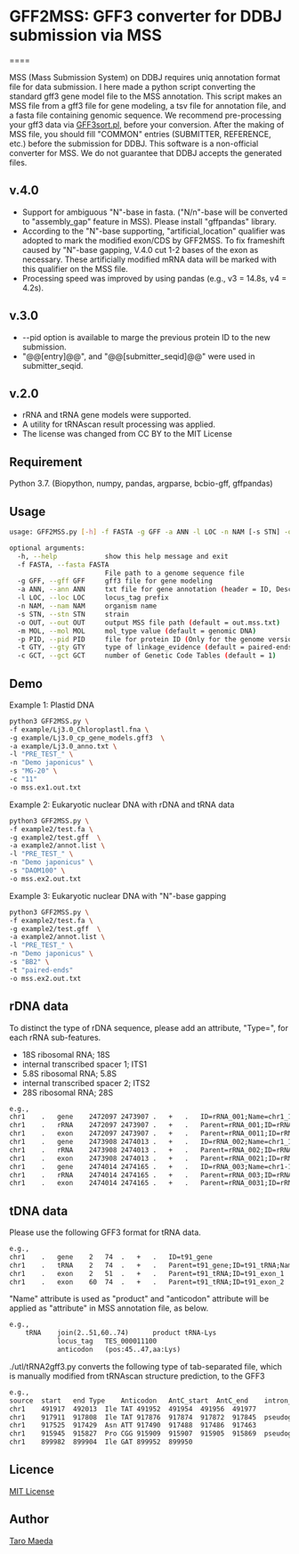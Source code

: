 # GFF2MSS: GFF3 converter for DDBJ submission via MSS

====

MSS (Mass Submission System) on DDBJ requires uniq annotation format file for data submission. I here made a python script converting the standard gff3 gene model file to the MSS annotation.  This script makes an MSS file from a gff3 file for gene modeling, a tsv file for annotation file, and a fasta file containing genomic sequence. We recommend pre-processing your gff3 data via [GFF3sort.pl](https://github.com/billzt/gff3sort), before your conversion. After the making of MSS file, you should fill "COMMON" entries (SUBMITTER, REFERENCE, etc.) before the submission for DDBJ. This software is a non-official converter for MSS. We do not guarantee that DDBJ accepts the generated files.

## v.4.0


- Support for ambiguous "N"-base in fasta. ("N/n"-base will be converted to "assembly_gap" feature in MSS). Please install "gffpandas" library. 
- According to the "N"-base supporting, "artificial_location" qualifier was adopted to mark the modified exon/CDS by GFF2MSS. To fix frameshift caused by "N"-base gapping, V.4.0 cut 1-2 bases of the exon as necessary. These artificially modified mRNA data will be marked with this qualifier on the MSS file. 
- Processing speed was improved by using pandas (e.g., v3 = 14.8s, v4 = 4.2s).



## v.3.0

- --pid option is available to marge the previous protein ID to the new submission.   
- "@@[entry]@@", and "@@[submitter_seqid]@@" were used in submitter_seqid. 


## v.2.0
- rRNA and tRNA gene models were supported.
- A utility for tRNAscan result processing was applied. 
- The license was changed from CC BY to the MIT License

## Requirement
Python 3.7. (Biopython, numpy, pandas, argparse, bcbio-gff, gffpandas)

## Usage
```sh
usage: GFF2MSS.py [-h] -f FASTA -g GFF -a ANN -l LOC -n NAM [-s STN] -o OUT [-m MOL] [-p PID] [-t GTY] [-c GCT]

optional arguments:
  -h, --help            show this help message and exit
  -f FASTA, --fasta FASTA
                        File path to a genome sequence file
  -g GFF, --gff GFF     gff3 file for gene modeling
  -a ANN, --ann ANN     txt file for gene annotation (header = ID, Description)
  -l LOC, --loc LOC     locus_tag prefix
  -n NAM, --nam NAM     organism name
  -s STN, --stn STN     strain
  -o OUT, --out OUT     output MSS file path (default = out.mss.txt)
  -m MOL, --mol MOL     mol_type value (default = genomic DNA)
  -p PID, --pid PID     file for protein ID (Only for the genome version-up)
  -t GTY, --gty GTY     type of linkage_evidence (default = paired-ends)
  -c GCT, --gct GCT     number of Genetic Code Tables (default = 1)

```

## Demo

Example 1: Plastid DNA

```sh
python3 GFF2MSS.py \
-f example/Lj3.0_Chloroplastl.fna \
-g example/Lj3.0_cp_gene_models.gff3  \
-a example/Lj3.0_anno.txt \
-l "PRE_TEST_" \
-n "Demo japonicus" \
-s "MG-20" \
-c "11"
-o mss.ex1.out.txt 

```

Example 2: Eukaryotic nuclear DNA with rDNA and tRNA data

```sh:rDNA_tDNA.sh
python3 GFF2MSS.py \
-f example2/test.fa \
-g example2/test.gff  \
-a example2/annot.list \
-l "PRE_TEST_" \
-n "Demo japonicus" \
-s "DAOM100" \
-o mss.ex2.out.txt 
```

Example 3: Eukaryotic nuclear DNA with "N"-base gapping

```sh
python3 GFF2MSS.py \
-f example2/test.fa \
-g example2/test.gff  \
-a example2/annot.list \
-l "PRE_TEST_" \
-n "Demo japonicus" \
-s "BB2" \
-t "paired-ends"
-o mss.ex2.out.txt 
```



## rDNA data

To distinct the type of rDNA sequence, please add an attribute, "Type=", for each rRNA sub-features. 

- 18S ribosomal RNA; 18S
- internal transcribed spacer 1; ITS1
- 5.8S ribosomal RNA; 5.8S
- internal transcribed spacer 2; ITS2
- 28S ribosomal RNA; 28S

```txt
e.g.,
chr1	.	gene	2472097	2473907	.	+	.	ID=rRNA_001;Name=chr1_1
chr1	.	rRNA	2472097	2473907	.	+	.	Parent=rRNA_001;ID=rRNA_0011;Name=chr1_1-18S;Type=18S
chr1	.	exon	2472097	2473907	.	+	.	Parent=rRNA_0011;ID=rRNA_00111;Name=rRNA_00111
chr1	.	gene	2473908	2474013	.	+	.	ID=rRNA_002;Name=chr1_1-ITS1;Type=ITS1
chr1	.	rRNA	2473908	2474013	.	+	.	Parent=rRNA_002;ID=rRNA_0021;Name=chr1_1-ITS1;Type=ITS1
chr1	.	exon	2473908	2474013	.	+	.	Parent=rRNA_0021;ID=rRNA_00211;Name=rRNA_00211
chr1	.	gene	2474014	2474165	.	+	.	ID=rRNA_003;Name=chr1-1-5.8S;Type=5.8S
chr1	.	rRNA	2474014	2474165	.	+	.	Parent=rRNA_003;ID=rRNA_0031;Name=chr1-1-5.8S;Type=5.8S
chr1	.	exon	2474014	2474165	.	+	.	Parent=rRNA_0031;ID=rRNA_00311;Name=rRNA_00311
```

## tDNA data
Please use the following GFF3 format for  tRNA data. 

```txt
e.g.,
chr1	.	gene	2	74	.	+	.	ID=t91_gene
chr1	.	tRNA	2	74	.	+	.	Parent=t91_gene;ID=t91_tRNA;Name=tRNA-Lys;anticodon=(pos:45..47,aa:Lys)
chr1	.	exon	2	51	.	+	.	Parent=t91_tRNA;ID=t91_exon_1
chr1	.	exon	60	74	.	+	.	Parent=t91_tRNA;ID=t91_exon_2
```

"Name" attribute is used as "product"  and "anticodon" attribute will be applied as "attribute" in MSS annotation file, as below. 

```txt
e.g.,
	tRNA	join(2..51,60..74)   	product	tRNA-Lys
			locus_tag	TES_000011100
			anticodon	(pos:45..47,aa:Lys)
```

./utl/tRNA2gff3.py converts the following type of tab-separated file, which is manually modified from tRNAscan structure prediction, to the GFF3

```txt
e.g.,
source	start	end	Type	Anticodon	AntC_start	AntC_end	intron_start	intron_end	Possible_pseudogene
chr1	491917	492013	Ile	TAT	491952	491954	491956	491977	
chr1	917911	917808	Ile	TAT	917876	917874	917872	917845	pseudogene
chr1	917525	917429	Asn	ATT	917490	917488	917486	917463	
chr1	915945	915827	Pro	CGG	915909	915907	915905	915869	pseudogene
chr1	899982	899904	Ile	GAT	899952	899950		
```



## Licence
[MIT License](http://opensource.org/licenses/mit-license.php)

## Author
[Taro Maeda](https://github.com/maedat)
